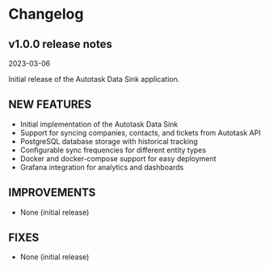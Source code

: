 # Changelog

## v1.0.0 release notes
2023-03-06

Initial release of the Autotask Data Sink application.

## NEW FEATURES

- Initial implementation of the Autotask Data Sink
- Support for syncing companies, contacts, and tickets from Autotask API
- PostgreSQL database storage with historical tracking
- Configurable sync frequencies for different entity types
- Docker and docker-compose support for easy deployment
- Grafana integration for analytics and dashboards

## IMPROVEMENTS

- None (initial release)

## FIXES

- None (initial release) 